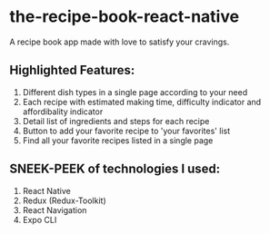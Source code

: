 # the-recipe-book-react-native
A recipe book app made with love to satisfy your cravings. 

## Highlighted Features:

1) Different dish types in a single page according to your need
2) Each recipe with estimated making time, difficulty indicator and affordibality indicator
3) Detail list of ingredients and steps for each recipe
4) Button to add your favorite recipe to 'your favorites' list
5) Find all your favorite recipes listed in a single page

## SNEEK-PEEK of technologies I used:

1) React Native
2) Redux (Redux-Toolkit)
3) React Navigation
4) Expo CLI
